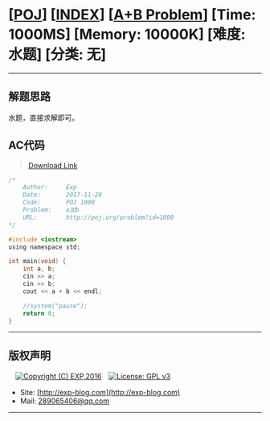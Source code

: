 # [[POJ](http://poj.org/)] [[INDEX](https://github.com/lyy289065406/POJ-Solving-Reports)] [[A+B Problem](http://poj.org/problem?id=1000)] [Time: 1000MS] [Memory: 10000K] [难度: 水题] [分类: 无]

------

## 解题思路

水题，直接求解即可。

## AC代码

> [Download Link]()


```c
/*
	Author:     Exp
	Date:       2017-11-29
	Code:       POJ 1000
	Problem:    a加b
	URL:		http://poj.org/problem?id=1000
*/

#include <iostream>
using namespace std;

int main(void) {
	int a, b;
	cin >> a;
	cin >> b;
	cout << a + b << endl;

	//system("pause");
	return 0;
}

```

------

## 版权声明

　[![Copyright (C) EXP,2016](https://img.shields.io/badge/Copyright%20(C)-EXP%202016-blue.svg)](http://exp-blog.com)　[![License: GPL v3](https://img.shields.io/badge/License-GPL%20v3-blue.svg)](https://www.gnu.org/licenses/gpl-3.0)
  

- Site: [http://exp-blog.com](http://exp-blog.com) 
- Mail: <a href="mailto:289065406@qq.com?subject=[EXP's Github]%20Your%20Question%20（请写下您的疑问）&amp;body=What%20can%20I%20help%20you?%20（需要我提供什么帮助吗？）">289065406@qq.com</a>


------
